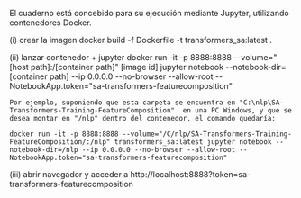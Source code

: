 El cuaderno está concebido para su ejecución mediante Jupyter, utilizando contenedores Docker. 

(i)	crear la imagen
docker build -f Dockerfile -t transformers_sa:latest .

(ii) lanzar contenedor + jupyter
docker run -it -p 8888:8888 --volume="[host path]:/[container path]" [image id] jupyter notebook --notebook-dir=[container path] --ip 0.0.0.0 --no-browser --allow-root --NotebookApp.token="sa-transformers-featurecomposition"

    Por ejemplo, suponiendo que esta carpeta se encuentra en "C:\nlp\SA-Transformers-Training-FeatureComposition"  en una PC Windows, y que se desea montar en "/nlp" dentro del contenedor, el comando quedaría:
	
	docker run -it -p 8888:8888 --volume="/C/nlp/SA-Transformers-Training-FeatureComposition/:/nlp" transformers_sa:latest jupyter notebook --notebook-dir=/nlp --ip 0.0.0.0 --no-browser --allow-root --NotebookApp.token="sa-transformers-featurecomposition"
	
(iii) abrir navegador y acceder a http://localhost:8888?token=sa-transformers-featurecomposition


